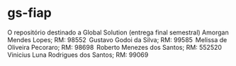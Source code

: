# gs-fiap
O repositório destinado a Global Solution (entrega final semestral) 
Amorgan Mendes Lopes; RM: 98552 
Gustavo Godoi da Silva; RM: 99585 
Melissa de Oliveira Pecoraro; RM: 98698 
Roberto Menezes dos Santos; RM: 552520
Vinicius Luna Rodrigues dos Santos; RM: 99069 
